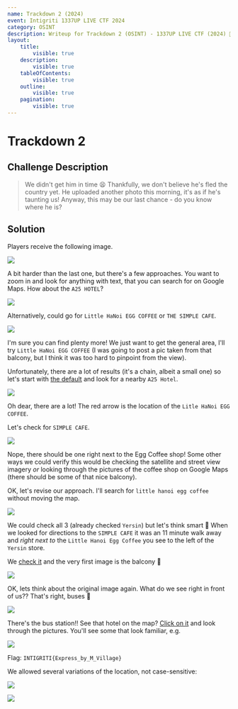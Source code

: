 ```yaml
---
name: Trackdown 2 (2024)
event: Intigriti 1337UP LIVE CTF 2024
category: OSINT
description: Writeup for Trackdown 2 (OSINT) - 1337UP LIVE CTF (2024) 💜
layout:
    title:
        visible: true
    description:
        visible: true
    tableOfContents:
        visible: true
    outline:
        visible: true
    pagination:
        visible: true
---
```


# Trackdown 2

## Challenge Description

> We didn't get him in time 😫 Thankfully, we don't believe he's fled the country yet. He uploaded another photo this morning, it's as if he's taunting us! Anyway, this may be our last chance - do you know where he is?

## Solution

Players receive the following image.

![](./images/0.jpg)

A bit harder than the last one, but there's a few approaches. You want to zoom in and look for anything with text, that you can search for on Google Maps. How about the `A25 HOTEL`?

![](./images/1.PNG)

Alternatively, could go for `Little HaNoi EGG COFFEE` or `THE SIMPLE CAFE`.

![](./images/2.PNG)

I'm sure you can find plenty more! We just want to get the general area, I'll try `Little HaNoi EGG COFFEE` (I was going to post a pic taken from that balcony, but I think it was too hard to pinpoint from the view).

Unfortunately, there are a lot of results (it's a chain, albeit a small one) so let's start with [the default](https://maps.app.goo.gl/e2aftjBVh55WyGfa8) and look for a nearby `A25 Hotel`.

![](./images/3.PNG)

Oh dear, there are a lot! The red arrow is the location of the `Litle HaNoi EGG COFFEE`.

Let's check for `SIMPLE CAFE`.

![](./images/4.PNG)

Nope, there should be one right next to the Egg Coffee shop! Some other ways we could verify this would be checking the satellite and street view imagery _or_ looking through the pictures of the coffee shop on Google Maps (there should be some of that nice balcony).

OK, let's revise our approach. I'll search for `little hanoi egg coffee` without moving the map.

![](./images/5.PNG)

We could check all 3 (already checked `Yersin`) but let's think smart 🧠 When we looked for directions to the `SIMPLE CAFE` it was an 11 minute walk away and _right next to_ the `Little Hanoi Egg Coffee` you see to the left of the `Yersin` store.

We [check it](https://maps.app.goo.gl/gvHtrMDSaJ8Z4d5S9) and the very first image is the balcony 🔎

![](./images/6.PNG)

OK, lets think about the original image again. What do we see right in front of us?? That's right, buses 🚌

![](./images/7.PNG)

There's the bus station!! See that hotel on the map? [Click on it](https://maps.app.goo.gl/71QEUeetGeke2ErL6) and look through the pictures. You'll see some that look familiar, e.g.

![](./images/8.PNG)

Flag: `INTIGRITI{Express_by_M_Village}`

We allowed several variations of the location, not case-sensitive:

![](./images/10.PNG)

![](./images/9.jpg)
